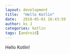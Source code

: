 ```yaml
---
layout: development
title:  "Hello Kotlin"
date:   2018-05-01 16:43:59
author: ks J
categories: kotlin
tags: [android]
---
```



Hello Kotlin!